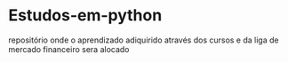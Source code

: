 # Estudos-em-python

repositório onde o aprendizado adiquirido através dos cursos e da liga de mercado financeiro sera alocado
